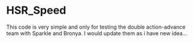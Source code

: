 # HSR_Speed

This code is very simple and only for testing the double action-advance team with Sparkle and Bronya. I would update them as i have new idea...
